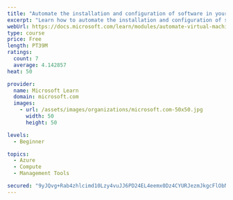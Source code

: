 ```yaml
---
title: "Automate the installation and configuration of software in your Virtual Machines"
excerpt: "Learn how to automate the installation and configuration of software in your Azure Virtual Machines."
webUrl: https://docs.microsoft.com/learn/modules/automate-virtual-machine-software-installation-configuration/
type: course
price: Free
length: PT39M
ratings:
  count: 7
  average: 4.142857
heat: 50

provider:
  name: Microsoft Learn
  domain: microsoft.com
  images:
    - url: /assets/images/organizations/microsoft.com-50x50.jpg
      width: 50
      height: 50

levels:
  - Beginner

topics:
  - Azure
  - Compute
  - Management Tools

secured: "9yJQvg+Rab4zhlcimd10Lzy4vuJJ6PD24EL4eemx0Dz4CYURJezmJkgcFlObNaCP9iKhUbOETwXS8lt5HT1J/B9hpBiZSs9IqZ9SuBQ/PEge50VOPbZQozwR+AHj4owPqxLmLQq4v3Y0gV2qoTy3R3qjnuO4riadFde7sbaFc12zqMcNMxTSD5zgvpo9FJFOqBQbNWlJVF3jIZXU8OFpU3X54Oq3/qphM8p4phHJmn+56/EwBvUVQST8tj5YdORLa+PmC5Dqk48wZ/eDDGgWe8ptlZElOR4UfSKsCki4eKSXJTrbl8HRq0GI2am+aD4ojcui3KvTswOKBPowa4IyLeCh99oQ+UUO6oY0EAcuKmghMCjyrqWj8e108gxJFjTMtDpUbNbc4WivDm4PwFURcYTUTMz593L1UVW8taLvTbY=;8fYFX64VN7IB1hIozRaDdg=="
---
```


